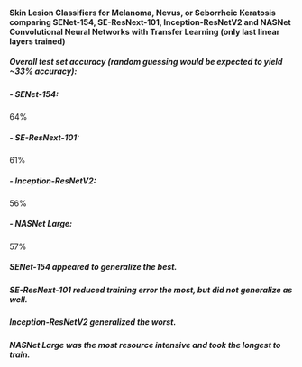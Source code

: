 #### Skin Lesion Classifiers for Melanoma, Nevus, or Seborrheic Keratosis comparing SENet-154, SE-ResNext-101, Inception-ResNetV2 and NASNet Convolutional Neural Networks with Transfer Learning (only last linear layers trained)

##### Overall test set accuracy (random guessing would be expected to yield ~33% accuracy):
##### - SENet-154:           
64%
##### - SE-ResNext-101:      
61%
##### - Inception-ResNetV2:  
56%
##### - NASNet Large:        
57%

##### SENet-154 appeared to generalize the best. 
##### SE-ResNext-101 reduced training error the most, but did not generalize as well.
##### Inception-ResNetV2 generalized the worst.
##### NASNet Large was the most resource intensive and took the longest to train. 
